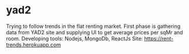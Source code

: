 # yad2
Trying to follow trends in the flat renting market. First phase is gathering data from YAD2 site and supplying UI to get average prices per sqMr and room.
Developing tools: Nodejs, MongoDb, ReactJs
Site: https://rent-trends.herokuapp.com
